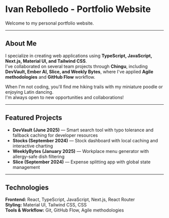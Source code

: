 # Ivan Rebolledo - Portfolio Website

Welcome to my personal portfolio website.

---

## About Me

I specialize in creating web applications using **TypeScript, JavaScript, Next.js, Material UI, and Tailwind CSS**.  
I've collaborated on several team projects through **Chingu**, including **DevVault, Ember AI, Slice, and Weekly Bytes**, where I've applied **Agile methodologies** and **GitHub Flow** workflow.  

When I'm not coding, you'll find me hiking trails with my miniature poodle or enjoying Latin dancing.  
I'm always open to new opportunities and collaborations!

---

## Featured Projects

- **DevVault (June 2025)** — Smart search tool with typo tolerance and fallback caching for developer resources  
- **Stocks (September 2024)** — Stock dashboard with local caching and interactive charting  
- **WeeklyBytes (January 2025)** — Workplace menu generator with allergy-safe dish filtering  
- **Slice (September 2024)** — Expense splitting app with global state management  

---

## Technologies

**Frontend:** React, TypeScript, JavaScript, Next.js, React Router  
**Styling:** Material UI, Tailwind CSS, CSS  
**Tools & Workflow:** Git, GitHub Flow, Agile methodologies
